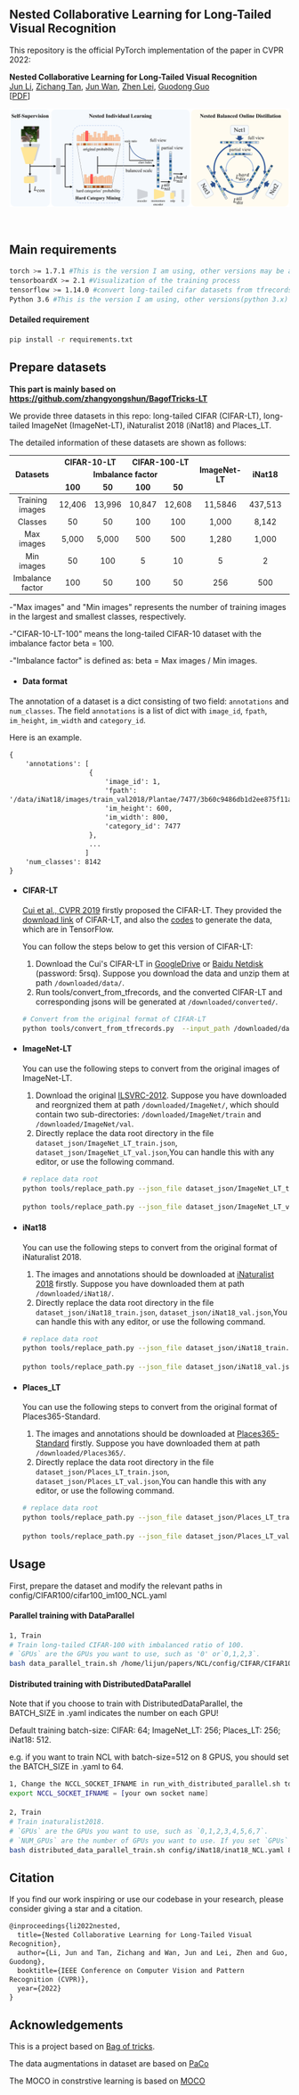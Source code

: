 ## Nested Collaborative Learning for Long-Tailed Visual Recognition

This repository is the official PyTorch implementation of the paper in CVPR 2022:

**Nested Collaborative Learning for Long-Tailed Visual Recognition**<br/>
[Jun Li](https://scholar.google.com/citations?user=93wHW4oAAAAJ&hl=zh-CN&oi=sra),
[Zichang Tan](https://scholar.google.com/citations?user=s29CDY8AAAAJ&hl=zh-CN&oi=ao),
[Jun Wan](https://scholar.google.com/citations?user=bSbc7FQAAAAJ&hl=zh-CN),
[Zhen Lei](https://scholar.google.com/citations?user=cuJ3QG8AAAAJ&hl=zh-CN),
[Guodong Guo](https://scholar.google.com/citations?user=f2Y5nygAAAAJ&hl=zh-CN) <br/>
[[PDF](https://arxiv.org/pdf/2203.15359.pdf)]
&nbsp;
<p align="center">
<img src='./resource/framework_English.png'>
</p>
&nbsp;

## Main requirements
```bash
torch >= 1.7.1 #This is the version I am using, other versions may be accteptable, if there is any problem, go to https://pytorch.org/get-started/previous-versions/ to get right version(espicially CUDA) for your machine
tensorboardX >= 2.1 #Visualization of the training process
tensorflow >= 1.14.0 #convert long-tailed cifar datasets from tfrecords to jpgs
Python 3.6 #This is the version I am using, other versions(python 3.x) may be accteptable
```
#### Detailed requirement
```bash
pip install -r requirements.txt
```

## Prepare datasets
**This part is mainly based on https://github.com/zhangyongshun/BagofTricks-LT**

We provide three datasets in this repo: long-tailed CIFAR (CIFAR-LT), long-tailed ImageNet (ImageNet-LT), iNaturalist 2018 (iNat18) and Places_LT. 

The detailed information of these datasets are shown as follows:

<table>
<thead>
  <tr>
     <th align="center" rowspan="3">Datasets</th>
     <th align="center" colspan="2">CIFAR-10-LT</th>
     <th align="center" colspan="2">CIFAR-100-LT</th>
     <th align="center" rowspan="3">ImageNet-LT</th>
     <th align="center" rowspan="3">iNat18</th>
     <th align="center" rowspan="3">Places_LT</th>
  </tr>
  <tr>
    <td align="center" colspan="4"><b>Imbalance factor</b></td>
  </tr>
  <tr>
     <td align="center" ><b>100</b></td>
     <td align="center" ><b>50</b></td>
     <td align="center" ><b>100</b></td>
     <td align="center" ><b>50</b></td>
  </tr>
</thead>
<tbody>
  <tr>
     <td align="center" style="font-weight:normal">    Training images</td>
     <td align="center" style="font-weight:normal">  12,406 </td>
     <td align="center" style="font-weight:normal">  13,996  </td>
     <td align="center" style="font-weight:normal">  10,847  </td>
     <td align="center" style="font-weight:normal"> 12,608 </td>
     <td align="center" style="font-weight:normal">11,5846</td>
     <td align="center" style="font-weight:normal">437,513</td>
     <td align="center" style="font-weight:normal">62,500</td>
  </tr>
  <tr>
     <td align="center" style="font-weight:normal">    Classes</td>
     <td align="center" style="font-weight:normal">  50  </td>
     <td align="center" style="font-weight:normal">   50 </td>
     <td align="center" style="font-weight:normal">   100 </td>
     <td align="center" style="font-weight:normal">  100  </td>
     <td align="center" style="font-weight:normal"> 1,000 </td>
     <td align="center" style="font-weight:normal">8,142</td>
     <td align="center" style="font-weight:normal">365</td>
  </tr>
  <tr>
     <td align="center" style="font-weight:normal">Max images</td>
     <td align="center" style="font-weight:normal">5,000</td>
     <td align="center" style="font-weight:normal">5,000</td>
     <td align="center" style="font-weight:normal">500</td>
     <td align="center" style="font-weight:normal">500</td>
     <td align="center" style="font-weight:normal">1,280</td>
     <td align="center" style="font-weight:normal">1,000</td>
     <td align="center" style="font-weight:normal">4,980</td>
  </tr>
  <tr>
     <td align="center" style="font-weight:normal" >Min images</td>
     <td align="center" style="font-weight:normal">50</td>
     <td align="center" style="font-weight:normal">100</td>
     <td align="center" style="font-weight:normal">5</td>
     <td align="center" style="font-weight:normal">10</td>
     <td align="center" style="font-weight:normal">5</td>
     <td align="center" style="font-weight:normal">2</td>
     <td align="center" style="font-weight:normal">5</td>
  </tr>
  <tr>
     <td align="center" style="font-weight:normal">Imbalance factor</td>
     <td align="center" style="font-weight:normal">100</td>
     <td align="center" style="font-weight:normal">50</td>
     <td align="center" style="font-weight:normal">100</td>
     <td align="center" style="font-weight:normal">50</td>
     <td align="center" style="font-weight:normal">256</td>
     <td align="center" style="font-weight:normal">500</td>
     <td align="center" style="font-weight:normal">996</td>
  </tr>
</tbody>
</table>
-"Max images" and "Min images" represents the number of training images in the largest and smallest classes, respectively.


-"CIFAR-10-LT-100" means the long-tailed CIFAR-10 dataset with the imbalance factor beta = 100.


-"Imbalance factor" is defined as: beta = Max images / Min images.

- #### Data format

The annotation of a dataset is a dict consisting of two field: `annotations` and `num_classes`.
The field `annotations` is a list of dict with
`image_id`, `fpath`, `im_height`, `im_width` and `category_id`.

Here is an example.
```
{
    'annotations': [
                    {
                        'image_id': 1,
                        'fpath': '/data/iNat18/images/train_val2018/Plantae/7477/3b60c9486db1d2ee875f11a669fbde4a.jpg',
                        'im_height': 600,
                        'im_width': 800,
                        'category_id': 7477
                    },
                    ...
                   ]
    'num_classes': 8142
}
```
- #### CIFAR-LT

  [Cui et al., CVPR 2019](https://arxiv.org/abs/1901.05555) firstly proposed the CIFAR-LT. They provided the [download link](https://github.com/richardaecn/class-balanced-loss/blob/master/README.md#datasets) of CIFAR-LT, and also the [codes](https://github.com/richardaecn/class-balanced-loss/blob/master/README.md#datasets) to generate the data, which are in TensorFlow. 

     You can follow the steps below to get this version of  CIFAR-LT:

     1. Download the Cui's CIFAR-LT in [GoogleDrive](https://drive.google.com/file/d/1NY3lWYRfsTWfsjFPxJUlPumy-WFeD7zK/edit) or [Baidu Netdisk ](https://pan.baidu.com/s/1rhTPUawY3Sky6obDM4Tczg) (password: 5rsq). Suppose you download the data and unzip them at path `/downloaded/data/`.
     2. Run tools/convert_from_tfrecords, and the converted CIFAR-LT and corresponding jsons will be generated at `/downloaded/converted/`.

  ```bash
  # Convert from the original format of CIFAR-LT
  python tools/convert_from_tfrecords.py  --input_path /downloaded/data/ --output_path /downloaded/converted/
  ```

- #### ImageNet-LT

  You can use the following steps to convert from the original images of ImageNet-LT.

  1. Download the original [ILSVRC-2012](http://www.image-net.org/). Suppose you have downloaded and reorgnized them at path `/downloaded/ImageNet/`, which should contain two sub-directories: `/downloaded/ImageNet/train` and `/downloaded/ImageNet/val`.
  2. Directly replace the data root directory in the file `dataset_json/ImageNet_LT_train.json`, `dataset_json/ImageNet_LT_val.json`,You can handle this with any editor, or use the following command.

  ```bash
  # replace data root
  python tools/replace_path.py --json_file dataset_json/ImageNet_LT_train.json --find_root /media/ssd1/lijun/ImageNet_LT --replaces_to /downloaded/ImageNet
  
  python tools/replace_path.py --json_file dataset_json/ImageNet_LT_val.json --find_root /media/ssd1/lijun/ImageNet_LT --replaces_to /downloaded/ImageNet
  
  ```

- #### iNat18
  
  You can use the following steps to convert from the original format of iNaturalist 2018. 
  
  1. The images and annotations should be downloaded at [iNaturalist 2018](https://github.com/visipedia/inat_comp/blob/master/2018/README.md) firstly. Suppose you have downloaded them at  path `/downloaded/iNat18/`.
  2. Directly replace the data root directory in the file `dataset_json/iNat18_train.json`, `dataset_json/iNat18_val.json`,You can handle this with any editor, or use the following command.

  ```bash
  # replace data root
  python tools/replace_path.py --json_file dataset_json/iNat18_train.json --find_root /media/ssd1/lijun/inaturalist2018/train_val2018 --replaces_to /downloaded/iNat18
  
  python tools/replace_path.py --json_file dataset_json/iNat18_val.json --find_root /media/ssd1/lijun/inaturalist2018/train_val2018 --replaces_to /downloaded/iNat18
  
  ```
  
- #### Places_LT
  
  You can use the following steps to convert from the original format of Places365-Standard.
  
  1. The images and annotations should be downloaded at [Places365-Standard](http://data.csail.mit.edu/places/places365/places365standard_easyformat.tar) firstly. Suppose you have downloaded them at  path `/downloaded/Places365/`.
  2. Directly replace the data root directory in the file `dataset_json/Places_LT_train.json`, `dataset_json/Places_LT_val.json`,You can handle this with any editor, or use the following command.

  ```bash
  # replace data root
  python tools/replace_path.py --json_file dataset_json/Places_LT_train.json --find_root /media/ssd1/lijun/data/places365_standard --replaces_to /downloaded/Places365
  
  python tools/replace_path.py --json_file dataset_json/Places_LT_val.json --find_root /media/ssd1/lijun/data/places365_standard --replaces_to /downloaded/Places365
  
  ```

## Usage
First, prepare the dataset and modify the relevant paths in config/CIFAR100/cifar100_im100_NCL.yaml
#### Parallel training with DataParallel 

```bash
1, Train
# Train long-tailed CIFAR-100 with imbalanced ratio of 100. 
# `GPUs` are the GPUs you want to use, such as '0' or`0,1,2,3`.
bash data_parallel_train.sh /home/lijun/papers/NCL/config/CIFAR/CIFAR100/cifar100_im100_NCL.yaml 0
```

#### Distributed training with DistributedDataParallel 
Note that if you choose to train with DistributedDataParallel, the BATCH_SIZE in .yaml indicates the number on each GPU!

Default training batch-size: CIFAR: 64; ImageNet_LT: 256; Places_LT: 256; iNat18: 512.

e.g. if you want to train NCL with batch-size=512 on 8 GPUS, you should set the BATCH_SIZE in .yaml to 64.
```bash
1, Change the NCCL_SOCKET_IFNAME in run_with_distributed_parallel.sh to [your own socket name]. 
export NCCL_SOCKET_IFNAME = [your own socket name]

2, Train
# Train inaturalist2018. 
# `GPUs` are the GPUs you want to use, such as `0,1,2,3,4,5,6,7`.
# `NUM_GPUs` are the number of GPUs you want to use. If you set `GPUs` to `0,1,2,3,4,5,6,7`, then `NUM_GPUs` should be `8`.
bash distributed_data_parallel_train.sh config/iNat18/inat18_NCL.yaml 8 0,1,2,3,4,5,6,7

```
## Citation
If you find our work inspiring or use our codebase in your research, please consider giving a star and a citation.
```
@inproceedings{li2022nested,
  title={Nested Collaborative Learning for Long-Tailed Visual Recognition},
  author={Li, Jun and Tan, Zichang and Wan, Jun and Lei, Zhen and Guo, Guodong},
  booktitle={IEEE Conference on Computer Vision and Pattern Recognition (CVPR)},
  year={2022}
}
```

## Acknowledgements
This is a project based on [Bag of tricks](https://github.com/zhangyongshun/BagofTricks-LT).

The data augmentations in dataset are based on [PaCo](https://github.com/dvlab-research/Parametric-Contrastive-Learning)

The MOCO in constrstive learning is based on [MOCO](https://github.com/facebookresearch/moco)